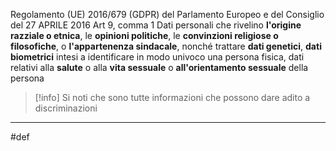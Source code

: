 Regolamento (UE) 2016/679 (GDPR) del Parlamento Europeo e del Consiglio del 27 APRILE 2016
Art 9, comma 1
Dati personali che rivelino **l'origine razziale o etnica**, le **opinioni politiche**, le **convinzioni religiose o filosofiche**, o **l'appartenenza sindacale**, nonché trattare **dati genetici**, **dati biometrici** intesi a identificare in modo univoco una persona fisica, dati relativi alla **salute** o alla **vita sessuale** o **all'orientamento sessuale** della persona

> [!info]  Si noti che sono tutte informazioni che possono dare adito a discriminazioni

___
#def 